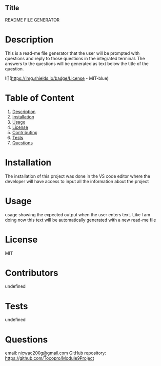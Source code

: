 

  ## Title

  README FILE GENERATOR


  # Description

  This is a read-me file generator that the user will be prompted with questions and reply to those questions in the integrated terminal. The answers to the questions will be generated as text below the title of the question.


  ![](https://img.shields.io/badge/License - MIT-blue)

  # Table of  Content
  1. [Description](#description)
  2. [Installation](#installation)
  3. [Usage](#Usage)
  4. [License](#license)
  4. [Contributing](#contribution)
  5. [Tests](#tests)
  6. [Questions](#questions) 
  


  # Installation

   The installation of this project was done in the VS code editor where the developer will have access to input all the information about the project


  # Usage

  usage showing the expected output when the user enters text. Like I am doing now this text will be automatically generated with a new read-me file 
    

  # License

  MIT


  # Contributors

  undefined


  # Tests

  undefined


  # Questions

  email: nicwac200g@gmail.com	GitHub repository: https://github.com/Tocopro/Module9Project


 
  
  